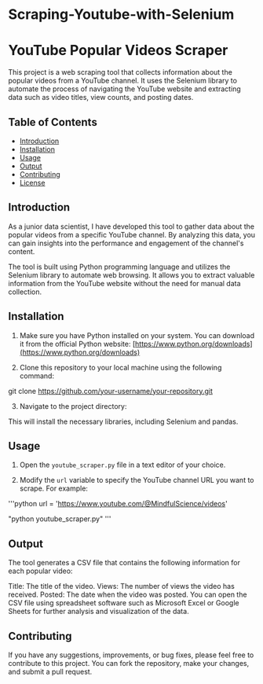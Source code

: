 # Scraping-Youtube-with-Selenium

# YouTube Popular Videos Scraper

This project is a web scraping tool that collects information about the popular videos from a YouTube channel. It uses the Selenium library to automate the process of navigating the YouTube website and extracting data such as video titles, view counts, and posting dates.

## Table of Contents

- [Introduction](#introduction)
- [Installation](#installation)
- [Usage](#usage)
- [Output](#output)
- [Contributing](#contributing)
- [License](#license)

## Introduction

As a junior data scientist, I have developed this tool to gather data about the popular videos from a specific YouTube channel. By analyzing this data, you can gain insights into the performance and engagement of the channel's content.

The tool is built using Python programming language and utilizes the Selenium library to automate web browsing. It allows you to extract valuable information from the YouTube website without the need for manual data collection.

## Installation

1. Make sure you have Python installed on your system. You can download it from the official Python website: [https://www.python.org/downloads](https://www.python.org/downloads)

2. Clone this repository to your local machine using the following command:

git clone https://github.com/your-username/your-repository.git


3. Navigate to the project directory:


This will install the necessary libraries, including Selenium and pandas.

## Usage

1. Open the `youtube_scraper.py` file in a text editor of your choice.

2. Modify the `url` variable to specify the YouTube channel URL you want to scrape. For example:

'''python
url = 'https://www.youtube.com/@MindfulScience/videos'

"python youtube_scraper.py" '''

## Output
The tool generates a CSV file that contains the following information for each popular video:

Title: The title of the video.
Views: The number of views the video has received.
Posted: The date when the video was posted.
You can open the CSV file using spreadsheet software such as Microsoft Excel or Google Sheets for further analysis and visualization of the data.

## Contributing
If you have any suggestions, improvements, or bug fixes, please feel free to contribute to this project. You can fork the repository, make your changes, and submit a pull request.
